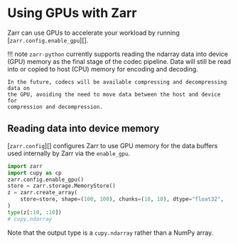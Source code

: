 # Using GPUs with Zarr

Zarr can use GPUs to accelerate your workload by running
[`zarr.config.enable_gpu`][].

!!! note
    `zarr-python` currently supports reading the ndarray data into device (GPU)
    memory as the final stage of the codec pipeline. Data will still be read into
    or copied to host (CPU) memory for encoding and decoding.

    In the future, codecs will be available compressing and decompressing data on
    the GPU, avoiding the need to move data between the host and device for
    compression and decompression.

## Reading data into device memory

[`zarr.config`][] configures Zarr to use GPU memory for the data
buffers used internally by Zarr via the `enable_gpu`.

```python
import zarr
import cupy as cp
zarr.config.enable_gpu()
store = zarr.storage.MemoryStore()
z = zarr.create_array(
    store=store, shape=(100, 100), chunks=(10, 10), dtype="float32",
)
type(z[:10, :10])
# cupy.ndarray
```

Note that the output type is a `cupy.ndarray` rather than a NumPy array.
